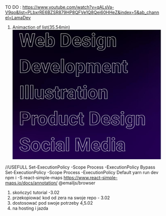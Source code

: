 TO DO : 
https://www.youtube.com/watch?v=qALsVa-V9qo&list=PLbxrRE6BZSR879HP8QFVe1Q8Qei60HHeZ&index=5&ab_channel=LamaDev
1. Animaction of list(35.54min)![Alt text](image.png)

//USEFULL
Set-ExecutionPolicy -Scope Process -ExecutionPolicy Bypass
Set-ExecutionPolicy -Scope Process -ExecutionPolicy Default
yarn run dev
npm i -S react-simple-maps
https://www.react-simple-maps.io/docs/annotation/
@emailjs/browser

1. skończyć tutorial -3.02
2. przekopiować kod od zera na swoje repo - 3.02
3. dostosować pod swoje potrzeby 4,5.02
4. na hosting i jazda